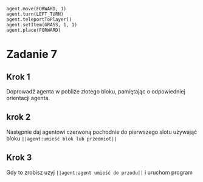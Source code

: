 ```blocks
agent.move(FORWARD, 1)
agent.turn(LEFT_TURN)
agent.teleportToPlayer()
agent.setItem(GRASS, 1, 1)
agent.place(FORWARD)
```
# Zadanie 7
## Krok 1
Doprowadź agenta w pobliże złotego bloku, pamiętając o odpowiedniej orientacji agenta.
## krok 2
Następnie daj agentowi czerwoną pochodnie do pierwszego slotu używająć bloku ``||agent:umieść blok lub przedmiot||``
## Krok 3
Gdy to zrobisz uzyj ``||agent:agent umieść do przodu||`` i uruchom program
